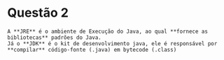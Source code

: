 # Questão 2
    A **JRE** é o ambiente de Execução do Java, ao qual **fornece as bibliotecas** padrões do Java. 
    Já o **JDK** é o kit de desenvolvimento java, ele é responsável por **compilar** código-fonte (.java) em bytecode (.class)
